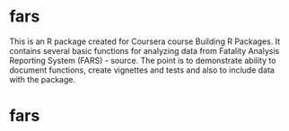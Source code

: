 # fars

This is an R package created for Coursera course Building R Packages. It contains several basic functions for analyzing data from Fatality Analysis Reporting System (FARS) - source. The point is to demonstrate ability to document functions, create vignettes and tests and also to include data with the package.

# fars
